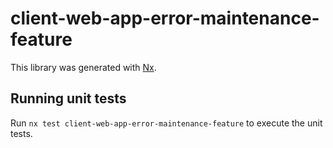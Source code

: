 # client-web-app-error-maintenance-feature

This library was generated with [Nx](https://nx.dev).

## Running unit tests

Run `nx test client-web-app-error-maintenance-feature` to execute the unit tests.

